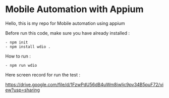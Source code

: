 # Mobile Automation with Appium
Hello, this is my repo for Mobile automation using appium

Before run this code, make sure you have already installed :

```
- npm init
- npm install wdio .
```


How to run : 
```
- npm run wdio
```

Here screen record for run the test : 

https://drive.google.com/file/d/1FzwPdU56dB4uWm8iwIjc9pv34B5puF72/view?usp=sharing



